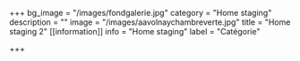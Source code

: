 +++
bg_image = "/images/fondgalerie.jpg"
category = "Home staging"
description = ""
image = "/images/aavolnaychambreverte.jpg"
title = "Home staging 2"
[[information]]
info = "Home staging"
label = "Catégorie"

+++
